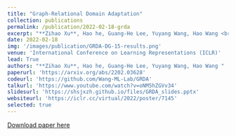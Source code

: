 ```yaml
---
title: "Graph-Relational Domain Adaptation"
collection: publications
permalink: /publication/2022-02-18-grda
excerpt: "**Zihao Xu**, Hao he, Guang-He Lee, Yuyang Wang, Hao Wang <br>[[pdf]](https://arxiv.org/abs/2202.03628) [[code and data]](https://github.com/Wang-ML-Lab/GRDA) [[TPT-48 dataset]](https://shsjxzh.github.io/files/TPT-48.zip) [[talk]](https://www.youtube.com/watch?v=oNM5hZGVv34) [[slides]](https://shsjxzh.github.io/files/GRDA_slides.pptx) [[website]](https://iclr.cc/virtual/2022/poster/7145)<br>"
date: 2022-02-18
img: '/images/publication/GRDA-DG-15-results.png'
venue: 'International Conference on Learning Representations (ICLR)'
lead: True
authors: "**Zihao Xu**, Hao he, Guang-He Lee, Yuyang Wang, Hao Wang "
paperurl: 'https://arxiv.org/abs/2202.03628'
codeurl: 'https://github.com/Wang-ML-Lab/GRDA'
talkurl: 'https://www.youtube.com/watch?v=oNM5hZGVv34'
slidesurl: 'https://shsjxzh.github.io/files/GRDA_slides.pptx'
websiteurl: 'https://iclr.cc/virtual/2022/poster/7145'
selected: true
---
```


<a href='https://arxiv.org/abs/2202.03628'>Download paper here</a>

<!-- My first top conference paper in the field of domain adaptation. [pdf](https://arxiv.org/abs/2202.03628)[code and data](https://github.com/Wang-ML-Lab/GRDA)[TPT-48 dataset](https://shsjxzh.github.io/files/TPT-48.zip)[talk](https://www.youtube.com/watch?v=oNM5hZGVv34)[slides](https://shsjxzh.github.io/files/GRDA_slides.pptx)[website](https://iclr.cc/virtual/2022/poster/7145). -->
